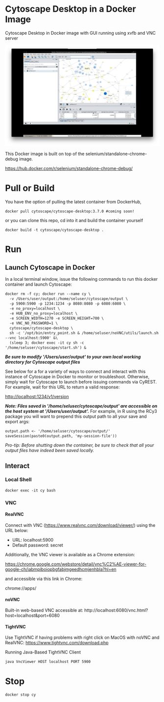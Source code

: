 # Cytoscape Desktop in a Docker Image

Cytoscape Desktop in Docker image with GUI running using xvfb and VNC server

![cytoscape_desktop](cytoscape_desktop.png)

This Docker image is built on top of the selenium/standalone-chrome-debug image.

https://hub.docker.com/r/selenium/standalone-chrome-debug/

# Pull or Build
You have the option of pulling the latest container from DockerHub,
```
docker pull cytoscape/cytoscape-desktop:3.7.0 #coming soon!
```

or you can clone this repo, cd into it and build the container yourself
```
docker build -t cytoscape/cytoscape-desktop .
```

# Run
## Launch Cytoscape in Docker
In a local terminal window, issue the following commands to run this docker container and launch Cytoscape:
```
docker rm -f cy; docker run --name cy \
  -v /Users/user/output:/home/seluser/cytoscape/output \
  -p 5900:5900 -p 1234:1234 -p 8080:8080 -p 6080:6080 \
  -e no_proxy=localhost \
  -e HUB_ENV_no_proxy=localhost \
  -e SCREEN_WIDTH=1270 -e SCREEN_HEIGHT=700 \
  -e VNC_NO_PASSWORD=1 \
  cytoscape/cytoscape-desktop \
  sh -c '/opt/bin/entry_point.sh & /home/seluser/noVNC/utils/launch.sh --vnc localhost:5900' &\
  (sleep 3; docker exec -it cy sh -c '/home/seluser/cytoscape/start.sh') &
```
_**Be sure to modify '/Users/user/output' to your own local working directory for Cytoscape output files**_

See below for a for a variety of ways to connect and interact with this instance of Cytoscape in Docker to monitor or 
troubleshoot. Otherwise, simply wait for Cytoscape to launch before issuing commands via CyREST. For example, wait
for this URL to return a valid response:

<a href="http://localhost:1234/v1/version" target="_blank">http://localhost:1234/v1/version</a>

 
_**Note: Files saved in '/home/seluser/cytoscape/output' are accessible on the host system at '/Users/user/output'.**_ 
For example, in R using the RCy3 package you will want to prepend this output path to all your save and export args:
```
output.path <- '/home/seluser/cytoscape/output/'
saveSession(paste0(output.path, 'my-session-file'))
```

_Pro-tip: Before shutting down the container, be sure to check that all your output files have indeed been saved locally._

## Interact
### Local Shell
```
docker exec -it cy bash
```

### VNC
#### RealVNC
Connect with VNC (https://www.realvnc.com/download/viewer/) using the URL below:

* URL: localhost:5900
* Default password: secret

Additionally, the VNC viewer is available as a Chrome extension:

https://chrome.google.com/webstore/detail/vnc%C2%AE-viewer-for-google-ch/iabmpiboiopbgfabjmgeedhcmjenhbla?hl=en

and accessible via this link in Chrome:

chrome://apps/

#### noVNC
Built-in web-based VNC accessible at: http://localhost:6080/vnc.html?host=localhost&port=6080

#### TightVNC
Use TightVNC if having problems with right click on MacOS with noVNC and RealVNC: https://www.tightvnc.com/download.php

Running Java-Based TightVNC Client
```
java VncViewer HOST localhost PORT 5900
```

# Stop
```
docker stop cy
```
